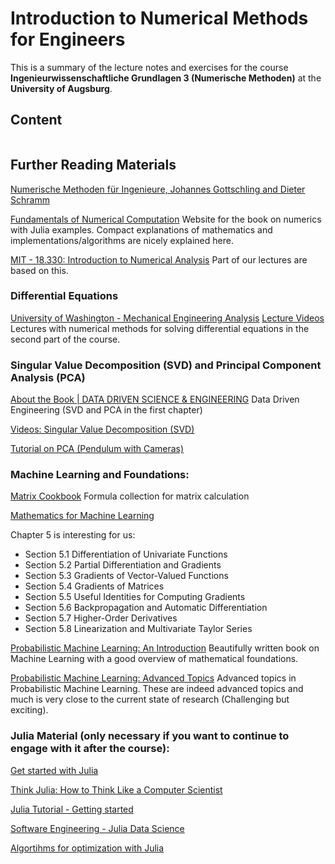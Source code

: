 # Introduction to Numerical Methods for Engineers

This is a summary of the lecture notes and exercises for the course **Ingenieurwissenschaftliche Grundlagen 3 (Numerische Methoden)** at the **University of Augsburg**. 

## Content

```{tableofcontents}
```

## Further Reading Materials
[Numerische Methoden für Ingenieure, Johannes Gottschling and Dieter Schramm](https://bibliographie.ub.uni-due.de/servlets/DozBibEntryServlet?id=ubo_mods_00046063)

[Fundamentals of Numerical Computation](https://tobydriscoll.net/fnc-julia/home.html)
Website for the book on numerics with Julia examples. Compact explanations of mathematics and implementations/algorithms are nicely explained here.

[MIT - 18.330: Introduction to Numerical Analysis](https://github.com/mitmath/18330)
Part of our lectures are based on this.

### Differential Equations

[University of Washington - Mechanical Engineering Analysis](http://faculty.washington.edu/sbrunton/me564/)
[Lecture Videos](https://www.youtube.com/playlist?list=PLMrJAkhIeNNTYaOnVI3QpH7jgULnAmvPA) 
Lectures with numerical methods for solving differential equations in the second part of the course.

### Singular Value Decomposition (SVD) and Principal Component Analysis (PCA)

[About the Book | DATA DRIVEN SCIENCE & ENGINEERING](http://databookuw.com/)
Data Driven Engineering (SVD and PCA in the first chapter)

[Videos: Singular Value Decomposition (SVD)](https://www.youtube.com/watch?v=gXbThCXjZFM&list=PLMrJAkhIeNNSVjnsviglFoY2nXildDCcv&pp=iAQB)

[Tutorial on PCA (Pendulum with Cameras)](https://arxiv.org/pdf/1404.1100.pdf)

### Machine Learning and Foundations:

[Matrix Cookbook](https://www.math.uwaterloo.ca/~hwolkowi/matrixcookbook.pdf)
Formula collection for matrix calculation

[Mathematics for Machine Learning](https://mml-book.github.io/)

Chapter 5 is interesting for us:

- Section 5.1 Differentiation of Univariate Functions
- Section 5.2 Partial Differentiation and Gradients
- Section 5.3 Gradients of Vector-Valued Functions
- Section 5.4 Gradients of Matrices
- Section 5.5 Useful Identities for Computing Gradients
- Section 5.6 Backpropagation and Automatic Differentiation
- Section 5.7 Higher-Order Derivatives
- Section 5.8 Linearization and Multivariate Taylor Series 

[Probabilistic Machine Learning: An Introduction](https://probml.github.io/pml-book/book1.html)
Beautifully written book on Machine Learning with a good overview of mathematical foundations.

[Probabilistic Machine Learning: Advanced Topics](https://probml.github.io/pml-book/book2.html)
Advanced topics in Probabilistic Machine Learning. These are indeed advanced topics and much is very close to the current state of research (Challenging but exciting).

### Julia Material (only necessary if you want to continue to engage with it after the course):

[Get started with Julia](https://julialang.org/learning/)

[Think Julia: How to Think Like a Computer Scientist](https://benlauwens.github.io/ThinkJulia.jl/latest/book.html)

[Julia Tutorial - Getting started](https://syl1.gitbook.io/julia-language-a-concise-tutorial/language-core/getting-started)
 
[Software Engineering - Julia Data Science](https://juliadatascience.io/engineering)

[Algortihms for optimization with Julia](https://algorithmsbook.com/optimization/files/optimization.pdf)
